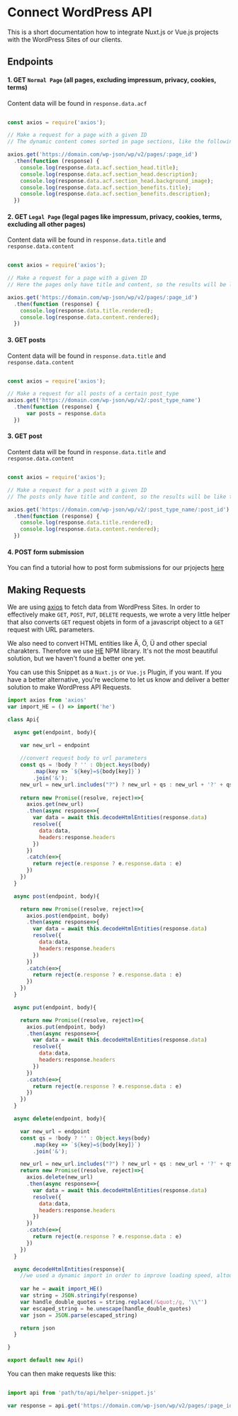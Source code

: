 # Connect WordPress API

This is a short documentation how to integrate Nuxt.js or Vue.js projects with the WordPress Sites of our clients.

## Endpoints

#### 1. GET `Normal Page` (all pages, excluding impressum, privacy, cookies, terms)

Content data will be found in `response.data.acf`

```javascript

const axios = require('axios');

// Make a request for a page with a given ID
// The dynamic content comes sorted in page sections, like the following

axios.get('https://domain.com/wp-json/wp/v2/pages/:page_id')
  .then(function (response) {
    console.log(response.data.acf.section_head.title);
    console.log(response.data.acf.section_head.description);
    console.log(response.data.acf.section_head.background_image);
    console.log(response.data.acf.section_benefits.title); 
    console.log(response.data.acf.section_benefits.description); 
  })
```

#### 2. GET `Legal Page` (legal pages like impressum, privacy, cookies, terms, excluding all other pages)

Content data will be found in `response.data.title` and `response.data.content`

```javascript

const axios = require('axios');

// Make a request for a page with a given ID
// Here the pages only have title and content, so the results will be like the following

axios.get('https://domain.com/wp-json/wp/v2/pages/:page_id')
  .then(function (response) {
    console.log(response.data.title.rendered);
    console.log(response.data.content.rendered);
  })
```

#### 3. GET posts

Content data will be found in `response.data.title` and `response.data.content`

```javascript

const axios = require('axios');

// Make a request for all posts of a certain post_type
axios.get('https://domain.com/wp-json/wp/v2/:post_type_name')
  .then(function (response) {
      var posts = response.data
  })
```

#### 3. GET post

Content data will be found in `response.data.title` and `response.data.content`

```javascript

const axios = require('axios');

// Make a request for a post with a given ID
// The posts only have title and content, so the results will be like the following

axios.get('https://domain.com/wp-json/wp/v2/:post_type_name/:post_id')
  .then(function (response) {
    console.log(response.data.title.rendered);
    console.log(response.data.content.rendered);
  })
```

#### 4. POST form submission

You can find a tutorial how to post form submissions for our prjojects [here](https://github.com/Webhikers/bootstrap-vue-cf7)

## Making Requests

We are using [axios](https://www.npmjs.com/package/axios) to fetch data from WordPress Sites. In order to effectively make ```GET```, ```POST```, ```PUT```, ```DELETE``` requests, we wrote a very little helper that also converts ```GET``` request objets in form of a javascript object to a ```GET``` request with URL parameters. 

We also need to convert HTML entities like Ä, Ö, Ü and other special charakters. Therefore we use [HE](https://www.npmjs.com/package/he) NPM library. It's not the most beautiful solution, but we haven't found a better one yet.

You can use this Snippet as a `Nuxt.js` or `Vue.js` Plugin, if you want. If you have a better alternative, you're weclome to let us know and deliver a better solution to make WordPress API Requests.

```javascript
import axios from 'axios'
var import_HE = () => import('he')

class Api{

  async get(endpoint, body){

    var new_url = endpoint
    
    //convert request body to url parameters
    const qs = !body ? '' : Object.keys(body)
        .map(key => `${key}=${body[key]}`)
        .join('&');
    new_url = new_url.includes("?") ? new_url + qs : new_url + '?' + qs
    
    return new Promise((resolve, reject)=>{
      axios.get(new_url)
      .then(async response=>{
        var data = await this.decodeHtmlEntities(response.data)
        resolve({
          data:data,
          headers:response.headers
        })
      })
      .catch(e=>{
        return reject(e.response ? e.response.data : e)
      })
    })
  }

  async post(endpoint, body){

    return new Promise((resolve, reject)=>{
      axios.post(endpoint, body)
      .then(async response=>{
        var data = await this.decodeHtmlEntities(response.data)
        resolve({
          data:data,
          headers:response.headers
        })
      })
      .catch(e=>{
        return reject(e.response ? e.response.data : e)
      })
    })
  }

  async put(endpoint, body){

    return new Promise((resolve, reject)=>{
      axios.put(endpoint, body)
      .then(async response=>{
        var data = await this.decodeHtmlEntities(response.data)
        resolve({
          data:data,
          headers:response.headers
        })
      })
      .catch(e=>{
        return reject(e.response ? e.response.data : e)
      })
    })
  }

  async delete(endpoint, body){

    var new_url = endpoint
    const qs = !body ? '' : Object.keys(body)
        .map(key => `${key}=${body[key]}`)
        .join('&');

    new_url = new_url.includes("?") ? new_url + qs : new_url + '?' + qs
    return new Promise((resolve, reject)=>{
      axios.delete(new_url)
      .then(async response=>{
        var data = await this.decodeHtmlEntities(response.data)
        resolve({
          data:data,
          headers:response.headers
        })
      })
      .catch(e=>{
        return reject(e.response ? e.response.data : e)
      })
    })
  }

  async decodeHtmlEntities(response){
    //we used a dynamic import in order to improve loading speed, altough this doesn' really have the desired impact, so you are free to import it in the     standard way as well.
    
    var he = await import_HE()
    var string = JSON.stringify(response)
    var handle_double_quotes = string.replace(/&quot;/g, '\\"')
    var escaped_string = he.unescape(handle_double_quotes)
    var json = JSON.parse(escaped_string)

    return json
  }

}

export default new Api()


```

You can then make requests like this:

```javascript

import api from 'path/to/api/helper-snippet.js'

var response = api.get('https://domain.com/wp-json/wp/v2/pages/:page_id')

```
